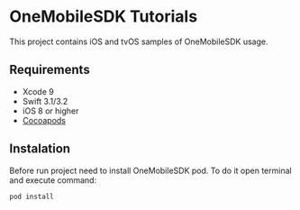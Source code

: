 # OneMobileSDK Tutorials

This project contains iOS and tvOS samples of OneMobileSDK usage.

## Requirements

* Xcode 9
* Swift 3.1/3.2
* iOS 8 or higher
* [Cocoapods](https://cocoapods.org)

## Instalation

Before run project need to install OneMobileSDK pod. To do it open terminal and execute command:

```bash
pod install
```